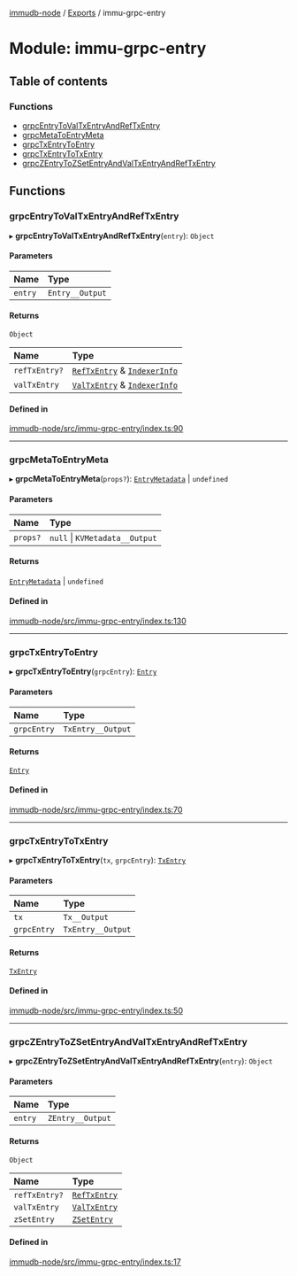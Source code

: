 [immudb-node](../README.md) / [Exports](../modules.md) / immu-grpc-entry

# Module: immu-grpc-entry

## Table of contents

### Functions

- [grpcEntryToValTxEntryAndRefTxEntry](immu_grpc_entry.md#grpcentrytovaltxentryandreftxentry)
- [grpcMetaToEntryMeta](immu_grpc_entry.md#grpcmetatoentrymeta)
- [grpcTxEntryToEntry](immu_grpc_entry.md#grpctxentrytoentry)
- [grpcTxEntryToTxEntry](immu_grpc_entry.md#grpctxentrytotxentry)
- [grpcZEntryToZSetEntryAndValTxEntryAndRefTxEntry](immu_grpc_entry.md#grpczentrytozsetentryandvaltxentryandreftxentry)

## Functions

### grpcEntryToValTxEntryAndRefTxEntry

▸ **grpcEntryToValTxEntryAndRefTxEntry**(`entry`): `Object`

#### Parameters

| Name | Type |
| :------ | :------ |
| `entry` | `Entry__Output` |

#### Returns

`Object`

| Name | Type |
| :------ | :------ |
| `refTxEntry?` | [`RefTxEntry`](types_TxEntry.md#reftxentry) & [`IndexerInfo`](types_Indexer.md#indexerinfo) |
| `valTxEntry` | [`ValTxEntry`](types_TxEntry.md#valtxentry) & [`IndexerInfo`](types_Indexer.md#indexerinfo) |

#### Defined in

[immudb-node/src/immu-grpc-entry/index.ts:90](https://github.com/codenotary/immudb-node/blob/fe12060/immudb-node/src/immu-grpc-entry/index.ts#L90)

___

### grpcMetaToEntryMeta

▸ **grpcMetaToEntryMeta**(`props?`): [`EntryMetadata`](types_EntryMeta.md#entrymetadata) \| `undefined`

#### Parameters

| Name | Type |
| :------ | :------ |
| `props?` | ``null`` \| `KVMetadata__Output` |

#### Returns

[`EntryMetadata`](types_EntryMeta.md#entrymetadata) \| `undefined`

#### Defined in

[immudb-node/src/immu-grpc-entry/index.ts:130](https://github.com/codenotary/immudb-node/blob/fe12060/immudb-node/src/immu-grpc-entry/index.ts#L130)

___

### grpcTxEntryToEntry

▸ **grpcTxEntryToEntry**(`grpcEntry`): [`Entry`](types_Entry.md#entry)

#### Parameters

| Name | Type |
| :------ | :------ |
| `grpcEntry` | `TxEntry__Output` |

#### Returns

[`Entry`](types_Entry.md#entry)

#### Defined in

[immudb-node/src/immu-grpc-entry/index.ts:70](https://github.com/codenotary/immudb-node/blob/fe12060/immudb-node/src/immu-grpc-entry/index.ts#L70)

___

### grpcTxEntryToTxEntry

▸ **grpcTxEntryToTxEntry**(`tx`, `grpcEntry`): [`TxEntry`](types_TxEntry.md#txentry)

#### Parameters

| Name | Type |
| :------ | :------ |
| `tx` | `Tx__Output` |
| `grpcEntry` | `TxEntry__Output` |

#### Returns

[`TxEntry`](types_TxEntry.md#txentry)

#### Defined in

[immudb-node/src/immu-grpc-entry/index.ts:50](https://github.com/codenotary/immudb-node/blob/fe12060/immudb-node/src/immu-grpc-entry/index.ts#L50)

___

### grpcZEntryToZSetEntryAndValTxEntryAndRefTxEntry

▸ **grpcZEntryToZSetEntryAndValTxEntryAndRefTxEntry**(`entry`): `Object`

#### Parameters

| Name | Type |
| :------ | :------ |
| `entry` | `ZEntry__Output` |

#### Returns

`Object`

| Name | Type |
| :------ | :------ |
| `refTxEntry?` | [`RefTxEntry`](types_TxEntry.md#reftxentry) |
| `valTxEntry` | [`ValTxEntry`](types_TxEntry.md#valtxentry) |
| `zSetEntry` | [`ZSetEntry`](types_Entry.md#zsetentry) |

#### Defined in

[immudb-node/src/immu-grpc-entry/index.ts:17](https://github.com/codenotary/immudb-node/blob/fe12060/immudb-node/src/immu-grpc-entry/index.ts#L17)
